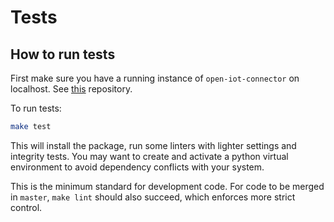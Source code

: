 # Tests

## How to run tests

First make sure you have a running instance of `open-iot-connector` on localhost. See [this](https://github.com/emea-ssg-drd/open-iot-connector) repository.

To run tests:
``` bash
make test
```

This will install the package, run some linters with lighter settings and integrity tests. You may want to create and activate a python virtual environment to avoid dependency conflicts with your system.

This is the minimum standard for development code. For code to be merged in `master`, `make lint` should also succeed, which enforces more strict control.
